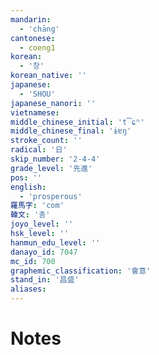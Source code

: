 ```yaml
---
mandarin:
  - 'chāng'
cantonese:
  - coeng1
korean:
  - '창'
korean_native: ''
japanese:
  - 'SHOU'
japanese_nanori: ''
vietnamese:
middle_chinese_initial: 't͡ɕʰ'
middle_chinese_final: 'ɨɐŋ'
stroke_count: ''
radical: '日'
skip_number: '2-4-4'
grade_level: '先進'
pos: ''
english:
  - 'prosperous'
羅馬字: 'com'
韓文: '촘'
joyo_level: ''
hsk_level: ''
hanmun_edu_level: ''
danayo_id: 7047
mc_id: 700
graphemic_classification: '會意'
stand_in: '昌盛'
aliases:
---
```


# Notes
